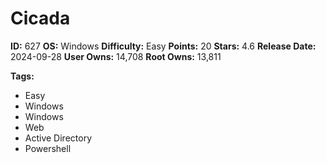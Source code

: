 # Cicada

**ID:** 627
**OS:** Windows
**Difficulty:** Easy
**Points:** 20
**Stars:** 4.6
**Release Date:** 2024-09-28
**User Owns:** 14,708
**Root Owns:** 13,811

**Tags:**
- Easy
- Windows
- Windows
- Web
- Active Directory
- Powershell

